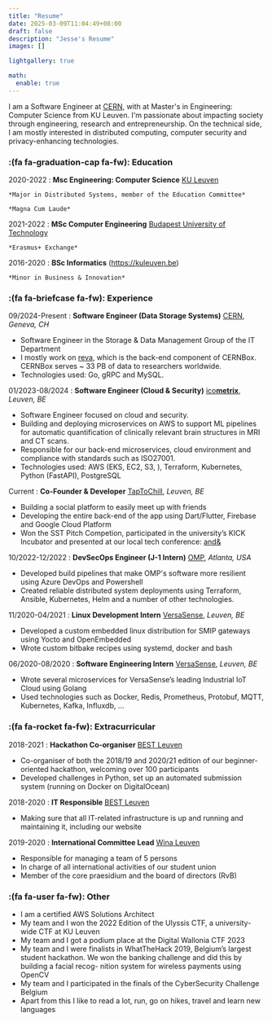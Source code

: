 ```yaml
---
title: "Resume"
date: 2025-03-09T11:04:49+08:00
draft: false
description: "Jesse's Resume"
images: []

lightgallery: true

math:
  enable: true
---
```

I am a Software Engineer at [CERN](https://home.cern), with at Master's in Engineering: Computer Science from KU Leuven. 
I'm passionate about impacting society through engineering, research and entrepreneurship. On the technical side, I am mostly interested in distributed computing, computer security and privacy-enhancing technologies. 


### :(fa fa-graduation-cap fa-fw): Education
2020-2022
:   **Msc Engineering: Computer Science** [KU Leuven](https://kuleuven.be)

    *Major in Distributed Systems, member of the Education Committee*
    
    *Magna Cum Laude*

2021-2022
:   **MSc Computer Engineering** [Budapest University of Technology](https://www.bme.hu/en)

    *Erasmus+ Exchange*

2016-2020
:   **BSc Informatics** (https://kuleuven.be)

    *Minor in Business & Innovation*

### :(fa fa-briefcase fa-fw): Experience
09/2024-Present
:   **Software Engineer (Data Storage Systems)** [CERN](https://home.cern), *Geneva, CH*
- Software Engineer in the Storage & Data Management Group of the IT Department
- I mostly work on [reva](https://github.com/cs3org/reva), which is the back-end component of CERNBox. CERNBox serves ~ 33 PB of data to researchers worldwide.
- Technologies used: Go, gRPC and MySQL.


01/2023-08/2024
:   **Software Engineer (Cloud & Security)** [ico**metrix**](https://icometrix.com), *Leuven, BE*
- Software Engineer focused on cloud and security.
- Building and deploying microservices on AWS to support ML pipelines for automatic quantification of clinically relevant brain structures in MRI and CT scans. 
- Responsible for our back-end microservices, cloud environment and compliance with standards such as ISO27001.
- Technologies used: AWS (EKS, EC2, S3, ), Terraform, Kubernetes, Python (FastAPI), PostgreSQL

Current
:   **Co-Founder & Developer** [TapToChill](https://taptochill.app), *Leuven, BE*
- Building a social platform to easily meet up with friends
- Developing the entire back-end of the app using Dart/Flutter, Firebase and Google Cloud Platform
- Won the SST Pitch Competion, participated in the university’s KICK Incubator and presented at our local tech conference: [and&](https://andleuven.com)

10/2022-12/2022
:   **DevSecOps Engineer (J-1 Intern)** [OMP](https://omp.com), *Atlanta, USA*
- Developed build pipelines that make OMP's software more resilient using Azure DevOps and Powershell
- Created reliable distributed system deployments using Terraform, Ansible, Kubernetes, Helm and a number of other technologies.

11/2020-04/2021
:   **Linux Development Intern** [VersaSense](https://versasense.com), *Leuven, BE*
- Developed a custom embedded linux distribution for SMIP gateways using Yocto and OpenEmbedded
- Wrote custom bitbake recipes using systemd, docker and bash

06/2020-08/2020
:   **Software Engineering Intern** [VersaSense](https://versasense.com), *Leuven, BE*
- Wrote several microservices for VersaSense’s leading Industrial IoT Cloud using Golang
- Used technologies such as Docker, Redis, Prometheus, Protobuf, MQTT, Kubernetes, Kafka, Influxdb, ...


### :(fa fa-rocket fa-fw): Extracurricular
2018-2021
:   **Hackathon Co-organiser** [BEST Leuven](https://bestleuven.eu)
- Co-organiser of both the 2018/19 and 2020/21 edition of our beginner-oriented hackathon, welcoming over 100 participants
- Developed challenges in Python, set up an automated submission system (running on Docker on DigitalOcean)

2018-2020
:   **IT Responsible** [BEST Leuven](https://bestleuven.eu)
- Making sure that all IT-related infrastructure is up and running and maintaining it, including our website

2019-2020 
:   **International Committee Lead** [Wina Leuven](https://wina.be)
- Responsible for managing a team of 5 persons
- In charge of all international activities of our student union
- Member of the core praesidium and the board of directors (RvB)

### :(fa fa-user fa-fw): Other
- I am a certified AWS Solutions Architect
- My team and I won the 2022 Edition of the Ulyssis CTF, a university-wide CTF at KU Leuven
- My team and I got a podium place at the Digital Wallonia CTF 2023
- My team and I were finalists in WhatTheHack 2019, Belgium’s largest student
hackathon. We won the banking challenge and did this by building a facial recog-
nition system for wireless payments using OpenCV
- My team and I participated in the finals of the CyberSecurity Challenge Belgium
- Apart from this I like to read a lot, run, go on hikes, travel and learn new languages